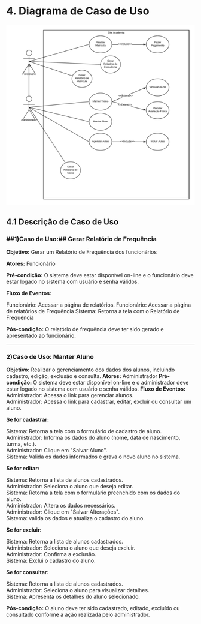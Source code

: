 # 4. Diagrama de Caso de Uso #

!['Diagrama de Casos de Uso'](./img/Casosdeuso.png)



## 4.1 Descrição de Caso de Uso ##

### <a name="_4e7corccx54x"></a>##1)Caso de Uso:## Gerar Relatório de Frequência
**Objetivo:** Gerar um Relatório de Frequência dos funcionários 

**Atores:** Funcionário

**Pré-condição:** O sistema deve estar disponível on-line e o funcionário deve estar logado no sistema com usuário e senha válidos.

**Fluxo de Eventos:**

Funcionário: Acessar a página de relatórios.
Funcionário: Acessar a página de relatórios de Frequência
Sistema: Retorna a tela com o Relatório de Frequência

**Pós-condição:** O relatório de frequência deve ter sido gerado e apresentado ao funcionário.

------------------------------------------------------------------------------------

### <a name="_4e7corccx54x"></a>**2)Caso de Uso:** Manter Aluno

**Objetivo:** Realizar o gerenciamento dos dados dos alunos, incluindo cadastro, edição, exclusão e consulta.
**Atores:** Administrador
**Pré-condição:** O sistema deve estar disponível on-line e o administrador deve estar logado no sistema com usuário e senha válidos.
**Fluxo de Eventos:**
Administrador: Acessa o link para gerenciar alunos.  
Administrador: Acessa o link para cadastrar, editar, excluir ou consultar um aluno.

**Se for cadastrar:**

Sistema: Retorna a tela com o formulário de cadastro de aluno.  
Administrador: Informa os dados do aluno (nome, data de nascimento, turma, etc.).  
Administrador: Clique em "Salvar Aluno".  
Sistema: Valida os dados informados e grava o novo aluno no sistema.

**Se for editar:**

Sistema: Retorna a lista de alunos cadastrados.  
Administrador: Seleciona o aluno que deseja editar.  
Sistema: Retorna a tela com o formulário preenchido com os dados do aluno.  
Administrador: Altera os dados necessários.  
Administrador: Clique em "Salvar Alterações".  
Sistema: valida os dados e atualiza o cadastro do aluno.

**Se for excluir:**

Sistema: Retorna a lista de alunos cadastrados.  
Administrador: Seleciona o aluno que deseja excluir.  
Administrador: Confirma a exclusão.  
Sistema: Exclui o cadastro do aluno.

**Se for consultar:**

Sistema: Retorna a lista de alunos cadastrados.  
Administrador: Seleciona o aluno para visualizar detalhes.  
Sistema: Apresenta os detalhes do aluno selecionado.

**Pós-condição:** O aluno deve ter sido cadastrado, editado, excluído ou consultado conforme a ação realizada pelo administrador.
